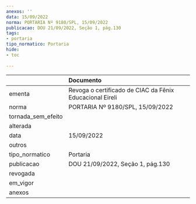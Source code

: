 ```yaml
---
anexos: ''
data: 15/09/2022
norma: PORTARIA Nº 9180/SPL, 15/09/2022
publicacao: DOU 21/09/2022, Seção 1, pág.130
tags:
- portaria
tipo_normatico: Portaria
hide: 
- toc 
 
---
```


|                    | Documento                                                |
|:-------------------|:---------------------------------------------------------|
| ementa             | Revoga o certificado de CIAC da Fênix Educacional Eireli |
| norma              | PORTARIA Nº 9180/SPL, 15/09/2022                         |
| tornada_sem_efeito |                                                          |
| alterada           |                                                          |
| data               | 15/09/2022                                               |
| outros             |                                                          |
| tipo_normatico     | Portaria                                                 |
| publicacao         | DOU 21/09/2022, Seção 1, pág.130                         |
| revogada           |                                                          |
| em_vigor           |                                                          |
| anexos             |                                                          |
